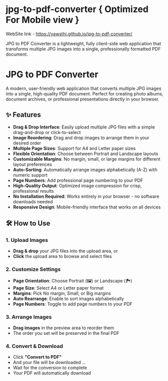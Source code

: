 # jpg-to-pdf-converter { Optimized For Mobile view }

WebSite link -  https://yawsthi.github.io/jpg-to-pdf-converter/

JPG to PDF Converter is a lightweight, fully client-side web application that transforms multiple JPG images into a single, professionally formatted PDF document.


# JPG to PDF Converter

A modern, user-friendly web application that converts multiple JPG images into a single, high-quality PDF document. Perfect for creating photo albums, document archives, or professional presentations directly in your browser.


## ✨ Features

- **Drag & Drop Interface**: Easily upload multiple JPG files with a simple drag-and-drop or click-to-select
- **Image Reordering**: Drag and drop images to arrange them in your desired order
- **Multiple Page Sizes**: Support for A4 and Letter paper sizes
- **Flexible Orientation**: Choose between Portrait and Landscape layouts
- **Customizable Margins**: No margin, small, or large margins for different layout preferences
- **Auto-Sorting**: Automatically arrange images alphabetically (A-Z) with numeric support
- **Page Numbers**: Add professional page numbering to your PDF
- **High-Quality Output**: Optimized image compression for crisp, professional results
- **No Installation Required**: Works entirely in your browser - no software downloads needed
- **Responsive Design**: Mobile-friendly interface that works on all devices

## 🛠️ How to Use

### 1. Upload Images

- **Drag & drop** your JPG files into the upload area, or
- **Click** the upload area to browse and select files

### 2. Customize Settings
- **Page Orientation**: Choose Portrait (🖼️) or Landscape (🏞️)
- **Page Size**: Select A4 or Letter paper format
- **Margins**: Pick No margin, Small, or Big margins
- **Auto Rearrange**: Enable to sort images alphabetically
- **Page Numbers**: Toggle to add page numbers to your PDF

### 3. Arrange Images
- **Drag images** in the preview area to reorder them
- The order you set will be preserved in the final PDF

### 4. Convert & Download
- Click **"Convert to PDF"**
- And your file will be downloaded ...
- Wait for the conversion to complete
- Your PDF will automatically download
